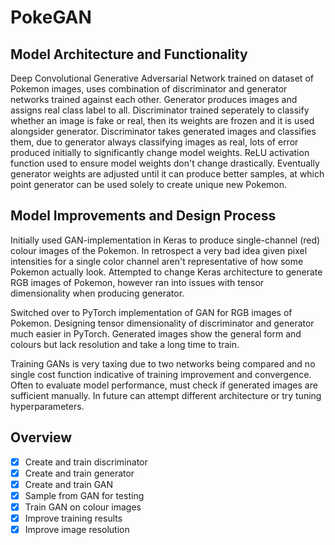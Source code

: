 # PokeGAN

## Model Architecture and Functionality
Deep Convolutional Generative Adversarial Network trained on dataset of Pokemon images, uses combination of discriminator and generator networks trained against each other. Generator produces images and assigns real class label to all. Discriminator trained seperately to classify whether an image is fake or real, then its weights are frozen and it is used alongsider generator. Discriminator takes generated images and classifies them, due to generator always classifying images as real, lots of error produced initially to significantly change model weights. ReLU activation function used to ensure model weights don't change drastically. Eventually generator weights are adjusted until it can produce better samples, at which point generator can be used solely to create unique new Pokemon.

## Model Improvements and Design Process
Initially used GAN-implementation in Keras to produce single-channel (red) colour images of the Pokemon. In retrospect a very bad idea given pixel intensities for a single color channel aren't representative of how some Pokemon actually look. Attempted to change Keras architecture to generate RGB images of Pokemon, however ran into issues with tensor dimensionality when producing generator. 

Switched over to PyTorch implementation of GAN for RGB images of Pokemon. Designing tensor dimensionality of discriminator and generator much easier in PyTorch. Generated images show the general form and colours but lack resolution and take a long time to train. 

Training GANs is very taxing due to two networks being compared and no single cost function indicative of training improvement and convergence. Often to evaluate model performance, must check if generated images are sufficient manually. In future can attempt different architecture or try tuning hyperparameters.

## Overview
- [x] Create and train discriminator
- [x] Create and train generator
- [x] Create and train GAN
- [x] Sample from GAN for testing
- [x] Train GAN on colour images
- [x] Improve training results
- [x] Improve image resolution
